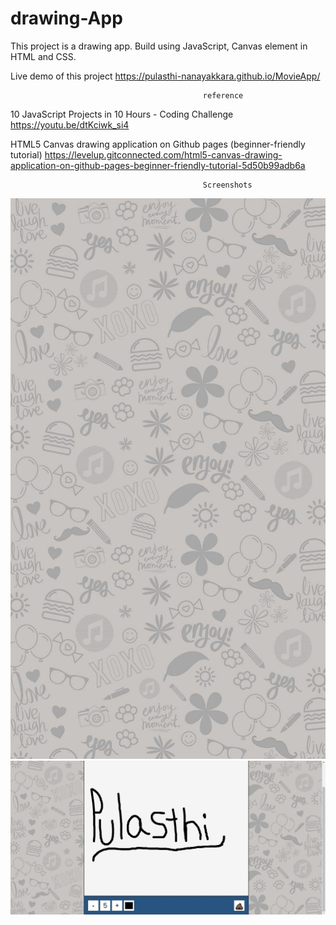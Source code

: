 # drawing-App
This project is a drawing app. Build using JavaScript, Canvas element in HTML and CSS.


Live demo of this project
https://pulasthi-nanayakkara.github.io/MovieApp/

                                               reference
10 JavaScript Projects in 10 Hours - Coding Challenge
https://youtu.be/dtKciwk_si4

HTML5 Canvas drawing application on Github pages (beginner-friendly tutorial)
https://levelup.gitconnected.com/html5-canvas-drawing-application-on-github-pages-beginner-friendly-tutorial-5d50b99adb6a


                                               Screenshots
                                               
 <img src="a.jpg">
 <img src="a2.jpg">
